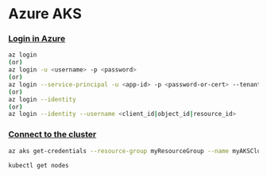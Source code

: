 # Azure AKS

### [Login in Azure](https://docs.microsoft.com/en-us/cli/azure/authenticate-azure-cli)

```sh
az login
(or)
az login -u <username> -p <password>
(or)
az login --service-principal -u <app-id> -p <password-or-cert> --tenant <tenant>
(or)
az login --identity
(or)
az login --identity --username <client_id|object_id|resource_id>
```

### [Connect to the cluster](https://docs.microsoft.com/en-us/azure/aks/kubernetes-walkthrough)

```sh
az aks get-credentials --resource-group myResourceGroup --name myAKSCluster

kubectl get nodes
```
